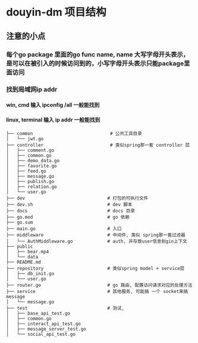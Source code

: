 # douyin-dm 项目结构

## 注意的小点

### 每个go package 里面的go func name, name 大写字母开头表示，是可以在被引入的时候访问到的，小写字母开头表示只能package里面访问

### 找到局域网ip addr
#### win, cmd 输入 ipconfig /all 一般能找到
#### linux, terminal 输入 ip addr 一般能找到


```shell
├── common                             # 公共工具目录
│   └── jwt.go
├── controller                         # 类似spring那一套 controller 层
│   ├── comment.go
│   ├── common.go
│   ├── demo_data.go
│   ├── favorite.go
│   ├── feed.go
│   ├── message.go
│   ├── publish.go
│   ├── relation.go
│   └── user.go
├── dev                               # 打包的可执行文件
├── dev.sh                            # dev 脚本
├── docs                              # docs 目录
├── go.mod                            # go 依赖
├── go.sum
├── main.go                           # 入口
├── middleware                        # 中间件, 类似 spring那一套过滤器
│   └── AuthMiddleware.go             # auth, 并存放user信息到gin上下文
├── public                            
│   ├── bear.mp4
│   └── data
├── README.md
├── repository                        # 类似spring model + service层
│   ├── db_init.go
│   └── user.go
├── router.go                         # go 路由, 配置访问请求对应的处理方法
├── service                           # 其他服务, 可能搞 一个 socket来搞message
│   └── message.go
├── test                              # 测试, 
│   ├── base_api_test.go
│   ├── common.go
│   ├── interact_api_test.go
│   ├── message_server_test.go
│   └── social_api_test.go
```
